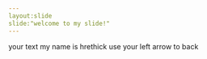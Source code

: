 ```yaml
---
layout:slide
slide:"welcome to my slide!"
---
```

your text my name is hrethick
use your left arrow to back
